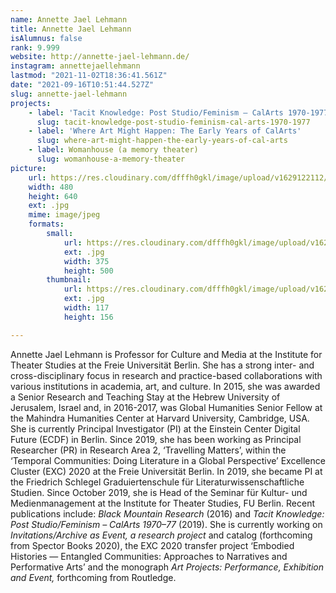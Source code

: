```yaml
---
name: Annette Jael Lehmann
title: Annette Jael Lehmann
isAlumnus: false
rank: 9.999
website: http://annette-jael-lehmann.de/
instagram: annettejaellehmann
lastmod: "2021-11-02T18:36:41.561Z"
date: "2021-09-16T10:51:44.527Z"
slug: annette-jael-lehmann
projects:
    - label: 'Tacit Knowledge: Post Studio/Feminism – CalArts 1970-1977'
      slug: tacit-knowledge-post-studio-feminism-cal-arts-1970-1977
    - label: 'Where Art Might Happen: The Early Years of CalArts'
      slug: where-art-might-happen-the-early-years-of-cal-arts
    - label: Womanhouse (a memory theater)
      slug: womanhouse-a-memory-theater
picture:
    url: https://res.cloudinary.com/dfffh0gkl/image/upload/v1629122112/annette_b0bfbbd583.jpg
    width: 480
    height: 640
    ext: .jpg
    mime: image/jpeg
    formats:
        small:
            url: https://res.cloudinary.com/dfffh0gkl/image/upload/v1629122115/small_annette_b0bfbbd583.jpg
            ext: .jpg
            width: 375
            height: 500
        thumbnail:
            url: https://res.cloudinary.com/dfffh0gkl/image/upload/v1629122113/thumbnail_annette_b0bfbbd583.jpg
            ext: .jpg
            width: 117
            height: 156

---
```

Annette Jael Lehmann is Professor for Culture and Media at the Institute for Theater Studies at the Freie Universität Berlin. She has a strong inter- and cross-disciplinary focus in research and practice-based collaborations with various institutions in academia, art, and culture. In 2015, she was awarded a Senior Research and Teaching Stay at the Hebrew University of Jerusalem, Israel and, in 2016-2017, was Global Humanities Senior Fellow at the Mahindra Humanities Center at Harvard University, Cambridge, USA. She is currently Principal Investigator (PI) at the Einstein Center Digital Future (ECDF) in Berlin. Since 2019, she has been working as Principal Researcher (PR) in Research Area 2, ‘Travelling Matters’, within the ‘Temporal Communities: Doing Literature in a Global Perspective’ Excellence Cluster (EXC) 2020 at the Freie Universität Berlin. In 2019, she became PI at the Friedrich Schlegel Graduiertenschule für Literaturwissenschaftliche Studien. Since October 2019, she is Head of the Seminar für Kultur- und Medienmanagement at the Institute for Theater Studies, FU Berlin. Recent publications include: *Black Mountain Research* (2016) and *Tacit Knowledge: Post Studio/Feminism – CalArts 1970–77* (2019). She is currently working on *Invitations/Archive as Event, a research project* and catalog  (forthcoming from Spector Books 2020), the EXC 2020 transfer project ‘Embodied Histories — Entangled Communities: Approaches to Narratives and Performative Arts’ and the monograph *Art Projects: Performance, Exhibition and Event,* forthcoming from Routledge.